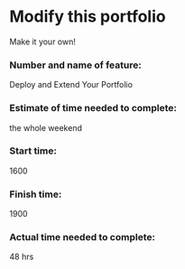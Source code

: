 # Modify this portfolio

Make it your own! 


### Number and name of feature: 
Deploy and Extend Your Portfolio

### Estimate of time needed to complete: 
the whole weekend

### Start time: 
1600

### Finish time: 
1900

### Actual time needed to complete: 
48 hrs